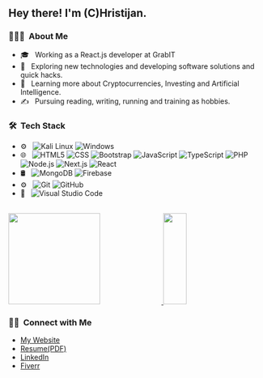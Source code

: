 <h2> Hey there! I'm (C)Hristijan.</h2>

<h3> 👨🏻‍💻 &nbsp;About Me </h3>

- 🎓 &nbsp; Working as a React.js developer at <a>GrabIT</a>
- 🤔 &nbsp; Exploring new technologies and developing software solutions and quick hacks.
- 🌱 &nbsp; Learning more about Cryptocurrencies, Investing and Artificial Intelligence.
- ✍️ &nbsp; Pursuing reading, writing, running and training as hobbies.

<h3> 🛠 &nbsp;Tech Stack</h3>

- ⚙️ &nbsp;
  ![Kali Linux](https://img.shields.io/badge/-Linux-333333?style=flat&logo=Linux)
  ![Windows](https://img.shields.io/badge/-Windows-333333?style=flat&logo=windows)
- 🌐 &nbsp;
  ![HTML5](https://img.shields.io/badge/-HTML5-333333?style=flat&logo=HTML5)
  ![CSS](https://img.shields.io/badge/-CSS-333333?style=flat&logo=CSS3&logoColor=1572B6)
  ![Bootstrap](https://img.shields.io/badge/-Bootstrap-333333?style=flat&logo=bootstrap)
  ![JavaScript](https://img.shields.io/badge/-JavaScript-333333?style=flat&logo=javascript)
  ![TypeScript](https://img.shields.io/badge/-Typescript-333333?style=flat&logo=typescript)
  ![PHP](https://img.shields.io/badge/-Php-333333?style=flat&logo=php)
  ![Node.js](https://img.shields.io/badge/-Node.js-333333?style=flat&logo=node.js)
  ![Next.js](https://img.shields.io/badge/-Next.js-333333?style=flat&logo=next.js)
  ![React](https://img.shields.io/badge/-React-333333?style=flat&logo=react)
- 🛢 &nbsp;
  ![MongoDB](https://img.shields.io/badge/-MongoDB-333333?style=flat&logo=mongodb)
  ![Firebase](https://img.shields.io/badge/-Firebase-333333?style=flat&logo=firebase)
- ⚙️ &nbsp;
  ![Git](https://img.shields.io/badge/-Git-333333?style=flat&logo=git)
  ![GitHub](https://img.shields.io/badge/-GitHub-333333?style=flat&logo=github)
- 🔧 &nbsp;
  ![Visual Studio Code](https://img.shields.io/badge/-Visual%20Studio%20Code-333333?style=flat&logo=visual-studio-code&logoColor=007ACC)

<br/>

<a href="https://github.com/AVS1508">
  <img height="180em" width="60%" src="https://imgur.com/2uisgrR.png" />
  <img height="180em" width="30%" src="https://imgur.com/bBAqw0S.png" />
</a>

<br/>

<h3> 🤝🏻 &nbsp;Connect with Me </h3>

* [My Website](https://gjorgjioskihristijan.netlify.app/)
* [Resume(PDF)](https://www.docdroid.net/TtZCrtq/hristijangjorgjioski-cv-pdf)
* [LinkedIn](https://www.linkedin.com/in/gjorgjioski-hristijan-24a51a20b/)
* [Fiverr](https://www.fiverr.com/gjorgjioski?up_rollout=true)
